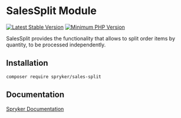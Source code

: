 # SalesSplit Module
[![Latest Stable Version](https://poser.pugx.org/spryker/sales-split/v/stable.svg)](https://packagist.org/packages/spryker/sales-split)
[![Minimum PHP Version](https://img.shields.io/badge/php-%3E%3D%207.4-8892BF.svg)](https://php.net/)

SalesSplit provides the functionality that allows to split order items by quantity, to be processed independently.

## Installation

```
composer require spryker/sales-split
```

## Documentation

[Spryker Documentation](https://docs.spryker.com)
